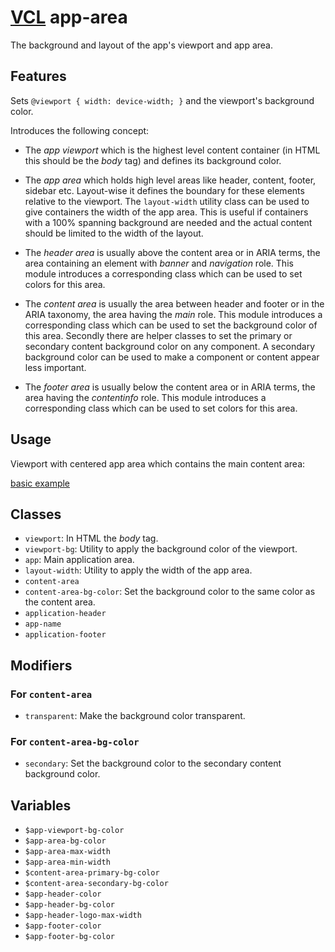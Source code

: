 # [VCL](https://vcl.github.io/vcl/) app-area

The background and layout of the app's viewport and app area.

## Features

Sets `@viewport { width: device-width; }` and the viewport's background color.

Introduces the following concept:

- The _app viewport_ which is the highest level content container
(in HTML this should be the _body_ tag) and defines its background color.

- The _app area_ which holds high level areas like header, content, footer,
sidebar etc. Layout-wise it defines the boundary for these elements relative
to the viewport.
The `layout-width` utility class can be used to give containers the width of
the app area. This is useful if containers with a 100% spanning background
are needed and the actual content should be limited to the width of the layout.

- The _header area_ is usually above the content area or in ARIA terms,
the area containing an element with _banner_ and _navigation_ role.
This module introduces a corresponding class which can be used to set colors
for this area.

- The _content area_ is usually the area between header and footer or in the ARIA
taxonomy, the area having the _main_ role.
This module introduces a corresponding class which can be used to set the
background color of this area.
Secondly there are helper classes to set the primary or secondary
content background color on any component.
A secondary background color can be used to make a component or content
appear less important.

- The _footer area_ is usually below the content area or in ARIA terms,
the area having the _contentinfo_ role.
This module introduces a corresponding class which can be used to set colors
for this area.

## Usage

Viewport with centered app area which contains the main content area:

[basic example](/demo/example.html)

## Classes

- `viewport`: In HTML the _body_ tag.
- `viewport-bg`: Utility to apply the background color of the viewport.
- `app`: Main application area.
- `layout-width`: Utility to apply the width of the app area.
- `content-area`
- `content-area-bg-color`: Set the background color to the same color as the content area.
- `application-header`
- `app-name`
- `application-footer`

## Modifiers

### For `content-area`

- `transparent`: Make the background color transparent.

### For `content-area-bg-color`

- `secondary`: Set the background color to the secondary content
  background color.

## Variables

- `$app-viewport-bg-color`
- `$app-area-bg-color`
- `$app-area-max-width`
- `$app-area-min-width`
- `$content-area-primary-bg-color`
- `$content-area-secondary-bg-color`
- `$app-header-color`
- `$app-header-bg-color`
- `$app-header-logo-max-width`
- `$app-footer-color`
- `$app-footer-bg-color`
